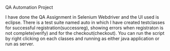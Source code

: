 QA Automation Project

I have done the QA Assignment in Selenium Webdriver and the UI used is eclipse. 
There is a test suite named auto in which I have created testclasses for successful registration(successreg), showing errors when registraton is not complete(verify) and for the checkout(checkout).
You can run the script by right clicking on each classes and running as either java application or run as server.
